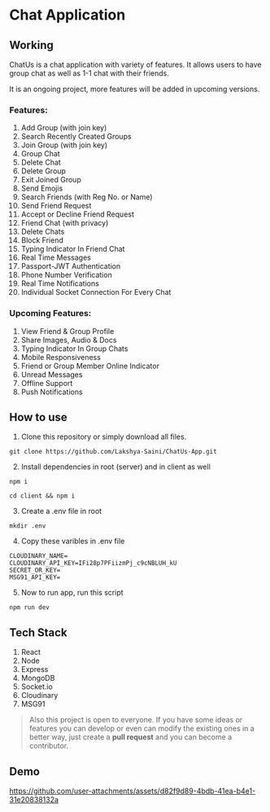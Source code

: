 # Chat Application

## Working

ChatUs is a chat application with variety of features. It allows users to have group chat as well as 1-1 chat with their friends.

It is an ongoing project, more features will be added in upcoming versions.

### Features:

1. Add Group (with join key)
2. Search Recently Created Groups
3. Join Group (with join key)
4. Group Chat
5. Delete Chat
6. Delete Group
7. Exit Joined Group
8. Send Emojis
9. Search Friends (with Reg No. or Name)
10. Send Friend Request
11. Accept or Decline Friend Request
12. Friend Chat (with privacy)
13. Delete Chats
14. Block Friend
15. Typing Indicator In Friend Chat
16. Real Time Messages
17. Passport-JWT Authentication
18. Phone Number Verification
19. Real Time Notifications
20. Individual Socket Connection For Every Chat

### Upcoming Features:

1. View Friend & Group Profile
2. Share Images, Audio & Docs
3. Typing Indicator In Group Chats
4. Mobile Responsiveness
5. Friend or Group Member Online Indicator
6. Unread Messages
7. Offline Support
8. Push Notifications

## How to use

1. Clone this repository or simply download all files.

```
git clone https://github.com/Lakshya-Saini/ChatUs-App.git
```

2. Install dependencies in root (server) and in client as well

```
npm i
```

```
cd client && npm i
```

3. Create a .env file in root

```
mkdir .env
```

4. Copy these varibles in .env file

```
CLOUDINARY_NAME=
CLOUDINARY_API_KEY=IFi28p7PFiizmPj_c9cNBLUH_kU
SECRET_OR_KEY=
MSG91_API_KEY=
```

5. Now to run app, run this script

```
npm run dev
```

## Tech Stack

1. React
2. Node
3. Express
4. MongoDB
5. Socket.io
6. Cloudinary
7. MSG91

> Also this project is open to everyone. If you have some ideas or features you can develop or even can modify the existing ones in a better way, just create a **pull request** and you can become a contributor.

## Demo

https://github.com/user-attachments/assets/d82f9d89-4bdb-41ea-b4e1-31e20838132a


